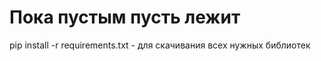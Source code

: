 <h1>Пока пустым пусть лежит</h1>
<p>pip install -r requirements.txt - для скачивания всех нужных библиотек</p>